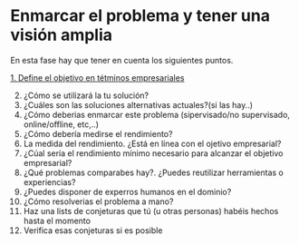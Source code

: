 # Enmarcar el problema y tener una visión amplia

En esta fase hay que tener en cuenta los siguientes puntos.

[1. Define el objetivo en tétminos empresariales](https://github.com/escalerarodriguezr/handson-ml3/tree/develop/book/01_Enmarcar%20el%20problema%20y%20tener%20una%20visi%C3%B3n%20amplia)

2. ¿Cómo se utilizará la tu solución?
3. ¿Cuáles son las soluciones alternativas actuales?(si las hay..)
4. ¿Cómo deberias enmarcar este problema (sipervisado/no supervisado, online/offline, etc,..)
5. ¿Cómo debería medirse el rendimiento?
6. La medida del rendimiento. ¿Está en línea con el ojetivo empresarial?
7. ¿Cúal sería el rendimiento mínimo necesario para alcanzar el objetivo empresarial?
8. ¿Qué problemas comparabes hay?. ¿Puedes reutilizar herramientas o experiencias?
9. ¿Puedes disponer de experros humanos en el dominio?
10. ¿Cómo resolverias el problema a mano?
11. Haz una lists de conjeturas que tú (u otras personas) habéis hechos hasta el momento
12. Verifica esas conjeturas si es posible
